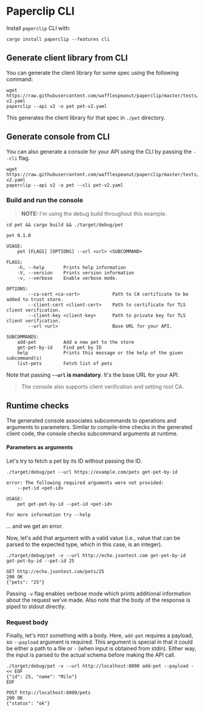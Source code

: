 # Paperclip CLI

Install `paperclip` CLI with:

```
cargo install paperclip --features cli
```

## Generate client library from CLI

You can generate the client library for some spec using the following command:

```
wget https://raw.githubusercontent.com/wafflespeanut/paperclip/master/tests/pet-v2.yaml
paperclip --api v2 -o pet pet-v2.yaml
```

This generates the client library for that spec in `./pet` directory.

## Generate console from CLI

You can also generate a console for your API using the CLI by passing the `--cli` flag.

```
wget https://raw.githubusercontent.com/wafflespeanut/paperclip/master/tests/pet-v2.yaml
paperclip --api v2 -o pet --cli pet-v2.yaml
```

### Build and run the console

> **NOTE:** I'm using the debug build throughout this example.

```
cd pet && cargo build && ./target/debug/pet
```

    pet 0.1.0

    USAGE:
        pet [FLAGS] [OPTIONS] --url <url> <SUBCOMMAND>

    FLAGS:
        -h, --help       Prints help information
        -V, --version    Prints version information
        -v, --verbose    Enable verbose mode.

    OPTIONS:
            --ca-cert <ca-cert>            Path to CA certificate to be added to trust store.
            --client-cert <client-cert>    Path to certificate for TLS client verification.
            --client-key <client-key>      Path to private key for TLS client verification.
            --url <url>                    Base URL for your API.

    SUBCOMMANDS:
        add-pet          Add a new pet to the store
        get-pet-by-id    Find pet by ID
        help             Prints this message or the help of the given subcommand(s)
        list-pets        Fetch list of pets

Note that passing **`--url` is mandatory**. It's the base URL for your API.

> The console also supports client verification and setting root CA.

## Runtime checks

The generated console associates subcommands to operations and arguments to parameters. Similar to compile-time checks in the generated client code, the console checks subcommand arguments at runtime.

#### Parameters as arguments

Let's try to fetch a pet by its ID without passing the ID.

```
./target/debug/pet --url https://example.com/pets get-pet-by-id
```

    error: The following required arguments were not provided:
        --pet-id <pet-id>

    USAGE:
        pet get-pet-by-id --pet-id <pet-id>

    For more information try --help

... and we get an error.

Now, let's add that argument with a valid value (i.e., value that can be parsed to the expected type, which in this case, is an integer).

```
./target/debug/pet -v --url http://echo.jsontest.com get-pet-by-id get-pet-by-id --pet-id 25

GET http://echo.jsontest.com/pets/25
200 OK
{"pets": "25"}
```

Passing `-v` flag enables verbose mode which prints additional information about the request we've made. Also note that the body of the response is piped to stdout directly.

### Request body

Finally, let's `POST` something with a body. Here, `add-pet` requires a payload, so `--payload` argument is required. This argument is special in that it could be either a path to a file or `-` (when input is obtained from stdin). Either way, the input is parsed to the actual schema before making the API call.

```
./target/debug/pet -v --url http://localhost:8000 add-pet --payload - << EOF
{"id": 25, "name": "Milo"}
EOF

POST http://localhost:8000/pets
200 OK
{"status": "ok"}
```
